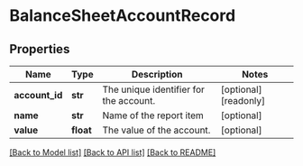 # BalanceSheetAccountRecord


## Properties
Name | Type | Description | Notes
------------ | ------------- | ------------- | -------------
**account_id** | **str** | The unique identifier for the account. | [optional] [readonly] 
**name** | **str** | Name of the report item | [optional] 
**value** | **float** | The value of the account. | [optional] 

[[Back to Model list]](../../README.md#documentation-for-models) [[Back to API list]](../../README.md#documentation-for-api-endpoints) [[Back to README]](../../README.md)


